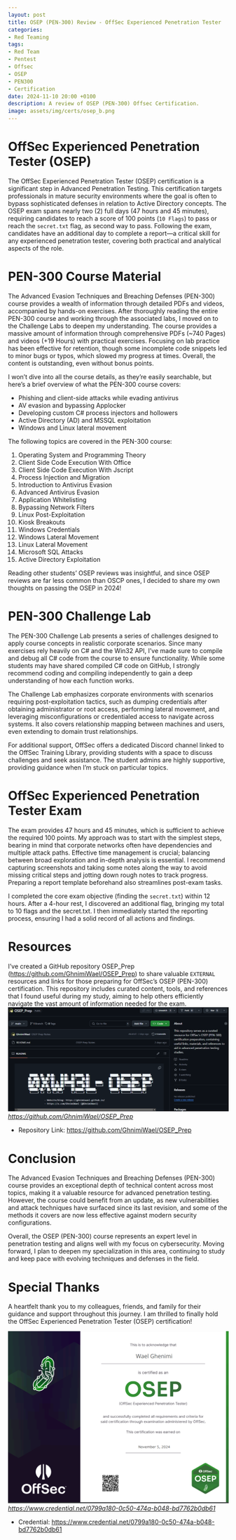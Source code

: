 ```yaml
---
layout: post
title: OSEP (PEN-300) Review - OffSec Experienced Penetration Tester
categories:
- Red Teaming
tags:
- Red Team
- Pentest
- Offsec
- OSEP
- PEN300
- Certification
date: 2024-11-10 20:00 +0100
description: A review of OSEP (PEN-300) Offsec Certification.
image: assets/img/certs/osep_b.png
---
```


# OffSec Experienced Penetration Tester (OSEP)
The OffSec Experienced Penetration Tester (OSEP) certification is a significant step in Advanced Penetration Testing. This certification targets professionals in mature security environments where the goal is often to bypass sophisticated defenses in relation to Active Directory concepts. The OSEP exam spans nearly two (2) full days (47 hours and 45 minutes), requiring candidates to reach a score of 100 points (`10 Flags`) to pass or reach the `secret.txt` flag, as second way to pass. Following the exam, candidates have an additional day to complete a report—a critical skill for any experienced penetration tester, covering both practical and analytical aspects of the role.

# PEN-300 Course Material
The Advanced Evasion Techniques and Breaching Defenses (PEN-300) course provides a wealth of information through detailed PDFs and videos, accompanied by hands-on exercises. After thoroughly reading the entire PEN-300 course and working through the associated labs, I moved on to the Challenge Labs to deepen my understanding. The course provides a massive amount of information through comprehensive PDFs (~740 Pages) and videos (+19 Hours) with practical exercises. Focusing on lab practice has been effective for retention, though some incomplete code snippets led to minor bugs or typos, which slowed my progress at times. Overall, the content is outstanding, even without bonus points.

I won’t dive into all the course details, as they’re easily searchable, but here’s a brief overview of what the PEN-300 course covers:

- Phishing and client-side attacks while evading antivirus
- AV evasion and bypassing Applocker
- Developing custom C# process injectors and hollowers
- Active Directory (AD) and MSSQL exploitation
- Windows and Linux lateral movement

The following topics are covered in the PEN-300 course:

1. Operating System and Programming Theory
2. Client Side Code Execution With Office
3. Client Side Code Execution With Jscript
4. Process Injection and Migration
5. Introduction to Antivirus Evasion
6. Advanced Antivirus Evasion
7. Application Whitelisting
8. Bypassing Network Filters
9. Linux Post-Exploitation
10. Kiosk Breakouts
11. Windows Credentials
12. Windows Lateral Movement
13. Linux Lateral Movement
14. Microsoft SQL Attacks
15. Active Directory Exploitation

Reading other students’ OSEP reviews was insightful, and since OSEP reviews are far less common than OSCP ones, I decided to share my own thoughts on passing the OSEP in 2024!

# PEN-300 Challenge Lab
The PEN-300 Challenge Lab presents a series of challenges designed to apply course concepts in realistic corporate scenarios. Since many exercises rely heavily on C# and the Win32 API, I’ve made sure to compile and debug all C# code from the course to ensure functionality. While some students may have shared compiled C# code on GitHub, I strongly recommend coding and compiling independently to gain a deep understanding of how each function works. 

The Challenge Lab emphasizes corporate environments with scenarios requiring post-exploitation tactics, such as dumping credentials after obtaining administrator or root access, performing lateral movement, and leveraging misconfigurations or credentialed access to navigate across systems. It also covers relationship mapping between machines and users, even extending to domain trust relationships.

For additional support, OffSec offers a dedicated Discord channel linked to the OffSec Training Library, providing students with a space to discuss challenges and seek assistance. The student admins are highly supportive, providing guidance when I’m stuck on particular topics.

# OffSec Experienced Penetration Tester Exam
The exam provides 47 hours and 45 minutes, which is sufficient to achieve the required 100 points. My approach was to start with the simplest steps, bearing in mind that corporate networks often have dependencies and multiple attack paths. Effective time management is crucial; balancing between broad exploration and in-depth analysis is essential. I recommend capturing screenshots and taking some notes along the way to avoid missing critical steps and jotting down rough notes to track progress. Preparing a report template beforehand also streamlines post-exam tasks.

I completed the core exam objective (finding the `secret.txt`) within 12 hours. After a 4-hour rest, I discovered an additional flag, bringing my total to 10 flags and the secret.txt. I then immediately started the reporting process, ensuring I had a solid record of all actions and findings.

# Resources
I’ve created a GitHub repository OSEP_Prep (<https://github.com/GhnimiWael/OSEP_Prep>) to share valuable `EXTERNAL` resources and links for those preparing for OffSec’s OSEP (PEN-300) certification. This repository includes curated content, tools, and references that I found useful during my study, aiming to help others efficiently navigate the vast amount of information needed for the exam.
![osep_rep](/assets/img/certs/osep/osep_repo.png)
_https://github.com/GhnimiWael/OSEP_Prep_
- Repository Link: <https://github.com/GhnimiWael/OSEP_Prep>

# Conclusion
The Advanced Evasion Techniques and Breaching Defenses (PEN-300) course provides an exceptional depth of technical content across most topics, making it a valuable resource for advanced penetration testing. However, the course could benefit from an update, as new vulnerabilities and attack techniques have surfaced since its last revision, and some of the methods it covers are now less effective against modern security configurations.

Overall, the OSEP (PEN-300) course represents an expert level in penetration testing and aligns well with my focus on cybersecurity. Moving forward, I plan to deepen my specialization in this area, continuing to study and keep pace with evolving techniques and defenses in the field.

# Special Thanks

A heartfelt thank you to my colleagues, friends, and family for their guidance and support throughout this journey. I am thrilled to finally hold the OffSec Experienced Penetration Tester (OSEP) certification!

![osep_cert](/assets/img/certs/osep/osep_cert.png)
_https://www.credential.net/0799a180-0c50-474a-b048-bd7762b0db61_

- Credential: <https://www.credential.net/0799a180-0c50-474a-b048-bd7762b0db61>